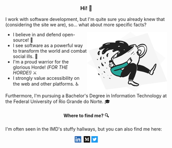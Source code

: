 <h3 align="center">Hi! 👋</h3>

I work with software development, but I'm quite sure you already knew that (considering the site we are), so... what about more specific facts?

<img align="right" alt="Ilustração de um doodle agarrado a uma xícara de café gigante" src="./images/doodle.png" width="250">

- I believe in and defend open-source! 🐐
- I see software as a powerful way to transform the world and combat social ills. 🤝
- I'm a proud warrior for the glorious Horde! <em>(FOR THE HORDE!)</em> ⚔️
- I strongly value accessibility on the web and other platforms. ♿

Furthermore, I'm pursuing a Bachelor's Degree in Information Technology at the Federal University of Rio Grande do Norte. 🎓

<h4 align="center">Where to find me? 🔍</h4>

I'm often seen in the IMD's stuffy hallways, but you can also find me here:

<p align="center"><a target="_blank" href="https://linkedin.com/in/lucasdotvin" title="LinkedIn"><img alt="LinkedIn's Logo" height="20" src="./images/linkedin-logo.png"></a> <a target="_blank" href="https://medium.com/@lucasdotvin" title="Medium"><img alt="Medium's Logo" height="20" src="./images/medium-logo.png"></a> <a target="_blank" href="https://twitter.com/lucasdotvin" title="Twitter"><img alt="Twitter's Logo" height="20" src="./images/twitter-logo.png"></a></p>
